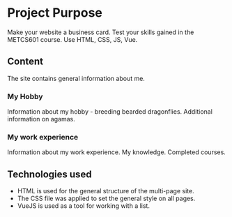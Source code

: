 # Project Purpose

Make your website a business card. Test your skills gained in the METCS601 course. Use HTML, CSS, JS, Vue.

## Content

The site contains general information about me.

### My Hobby

Information about my hobby - breeding bearded dragonflies. Additional information on agamas.

### My work experience

Information about my work experience. My knowledge. Completed courses.

## Technologies used

- HTML is used for the general structure of the multi-page site.
- The CSS file was applied to set the general style on all pages.
- VueJS is used as a tool for working with a list.
